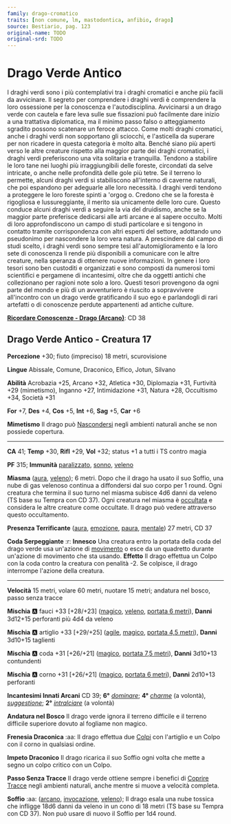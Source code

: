 ```yaml
---
family: drago-cromatico
traits: [non comune, lm, mastodontica, anfibio, drago]
source: Bestiario, pag. 123
original-name: TODO
original-srd: TODO
---
```


# Drago Verde Antico

I draghi verdi sono i più contemplativi tra i draghi cromatici e anche più facili da avvicinare. Il segreto per comprendere i draghi verdi è comprendere la loro ossessione per la conoscenza e l'autodisciplina. Avvicinarsi a un drago verde con cautela e fare leva sulle sue fissazioni può facilmente dare inizio a una trattativa diplomatica, ma il minimo passo falso o atteggiamento sgradito possono scatenare un feroce attacco. Come molti draghi cromatici, anche i draghi verdi non sopportano gli sciocchi, e l'asticella da superare per non ricadere in questa categoria è molto alta. Benché siano più aperti verso le altre creature rispetto alla maggior parte dei draghi cromatici, i draghi verdi preferiscono una vita solitaria e tranquilla. Tendono a stabilire le loro tane nei luoghi più irraggiungibili delle foreste, circondati da selve intricate, o anche nelle profondità delle gole più tetre. Se il terreno lo permette, alcuni draghi verdi si stabiliscono all'interno di caverne naturali, che poi espandono per adeguarle alle loro necessità. I draghi verdi tendono a proteggere le loro foreste spinti a 'orgog o. Credono che se la foresta è rigogliosa e lussureggiante, il merito sia unicamente delle loro cure. Questo conduce alcuni draghi verdi a seguire la via del druidismo, anche se la maggior parte preferisce dedicarsi alle arti arcane e al sapere occulto. Molti di loro approfondiscono un campo di studi particolare e si tengono in contatto tramite corrispondenza con altri esperti del settore, adottando uno pseudonimo per nascondere la loro vera natura. A prescindere dal campo di studi scelto, i draghi verdi sono sempre tesi all'automiglioramento e la loro sete di conoscenza li rende più disponibili a comunicare con le altre creature, nella speranza di ottenere nuove informazioni. In genere i loro tesori sono ben custoditi e organizzati e sono composti da numerosi tomi scientifici e pergamene di incantesimi, oltre che da oggetti antichi che collezionano per ragioni note solo a loro. Questi tesori provengono da ogni parte del mondo e più di un avventuriero è riuscito a sopravvivere all'incontro con un drago verde gratificando il suo ego e parlandogli di rari artefatti o di conoscenze perdute appartenenti ad antiche culture.

**[Ricordare Conoscenze - Drago (Arcano)](/azioni/ricordare-conoscenze)**: CD 38

## Drago Verde Antico - Creatura 17

**Percezione** +30; fiuto (impreciso) 18 metri, scurovisione

**Lingue** Abissale, Comune, Draconico, Elfico, Jotun, Silvano

**Abilità** Acrobazia +25, Arcano +32, Atletica +30, Diplomazia +31, Furtività +29 (mimetismo), Inganno +27, Intimidazione +31, Natura +28, Occultismo +34, Società +31

**For** +7, **Des** +4, **Cos** +5, **Int** +6, **Sag** +5, **Car** +6

**Mimetismo** Il drago può [Nascondersi](/azioni/nascondersi) negli ambienti naturali anche se non possiede copertura.

***

**CA** 41; **Temp** +30, **Rifl** +29, **Vol** +32; status +1 a tutti i TS contro magia

**PF** 315; **Immunità** [paralizzato](/condizioni/paralizzato), [sonno](/tratti/sonno), [veleno](/tratti/veleno)

**Miasma** ([aura](/tratti/aura), [veleno](/tratti/veleno)); 6 metri. Dopo che il drago ha usato il suo Soffio, una nube di gas velenoso continua a diffondersi dal suo corpo per 1 round. Ogni creatura che termina il suo turno nel miasma subisce 4d6 danni da veleno (TS base su Tempra con CD 37). Ogni creatura nel miasma è [occultata](/condizioni/occultato) e considera le altre creature come occultate. Il drago può vedere attraverso questo occultamento.

**Presenza Terrificante** ([aura](/tratti/aura), [emozione](/tratti/emozione), [paura](/tratti/paura), [mentale](/tratti/mentale)) 27 metri, CD 37

**Coda Serpeggiante** :r: **Innesco** Una creatura entro la portata della coda del drago verde usa un'azione di [movimento](/tratti/movimento) o esce da un quadretto durante un'azione di movimento che sta usando. **Effetto** Il drago effettua un Colpo con la coda contro la creatura con penalità -2. Se colpisce, il drago interrompe l'azione della creatura.

***

**Velocità** 15 metri, volare 60 metri, nuotare 15 metri; andatura nel bosco, passo senza tracce

**Mischia** :a: fauci +33 \[+28/+23] ([magico](/tratti/magico), [veleno](/tratti/veleno), [portata 6 metri](/tratti/portata)), **Danni** 3d12+15 perforanti più 4d4 da veleno

**Mischia** :a: artiglio +33 \[+29/+25] ([agile](/tratti/agile), [magico](/tratti/magico), [portata 4,5 metri](/tratti/portata)), **Danni** 3d10+15 taglienti

**Mischia** :a: coda +31 \[+26/+21] ([magico](/tratti/magico), [portata 7,5 metri](/tratti/portata)), **Danni** 3d10+13 contundenti

**Mischia** :a: corno +31 \[+26/+21] ([magico](/tratti/magico), [portata 6 metri](/tratti/portata)), **Danni** 2d10+13 perforanti

**Incantesimi Innati Arcani** CD 39; **6°** *[dominare](/incantesimi/dominare)*; **4°** *[charme](/incantesimi/charme)* (a volontà), *[suggestione](/incantesimi/suggestione)*; **2°** *[intralciare](/incantesimi/intralciare)* (a volontà)

**Andatura nel Bosco** Il drago verde ignora il terreno difficile e il terreno difficile superiore dovuto al fogliame non magico.

**Frenesia Draconica** :aa: Il drago effettua due [Colpi](/azioni/colpire) con l'artiglio e un Colpo con il corno in qualsiasi ordine.

**Impeto Draconico** Il drago ricarica il suo Soffio ogni volta che mette a segno un colpo critico con un Colpo.

**Passo Senza Tracce** Il drago verde ottiene sempre i benefici di [Coprire Tracce](/azioni/coprire-tracce) negli ambienti naturali, anche mentre si muove a velocità completa.

**Soffio** :aa:  ([arcano](/tratti/arcano), [invocazione](/tratti/invocazione), [veleno](/tratti/veleno)); Il drago esala una nube tossica che infligge 18d6 danni da veleno in un cono di 18 metri (TS base su Tempra con CD 37). Non può usare di nuovo il Soffio per 1d4 round.
